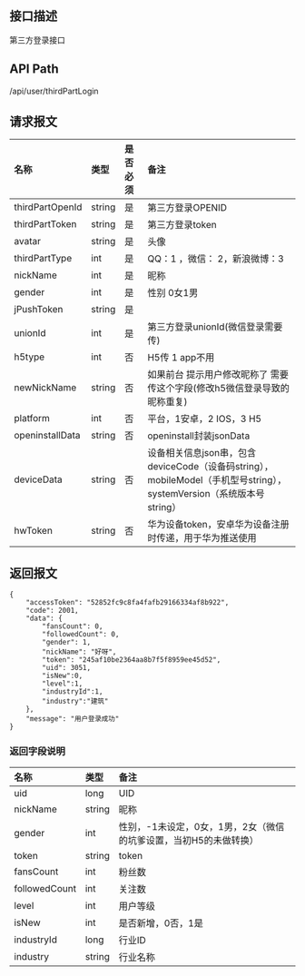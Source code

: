 ## 接口描述
第三方登录接口

## API Path
/api/user/thirdPartLogin

## 请求报文
|名称|类型|是否必须|备注|
|:-|:-|:-|:-|
|thirdPartOpenId|string|是|第三方登录OPENID|
|thirdPartToken|string|是|第三方登录token|
|avatar|string|是|头像|
|thirdPartType|int|是|QQ：1 ，微信： 2，新浪微博：3|
|nickName|int|是|昵称|
|gender|int|是|性别 0女1男|
|jPushToken|string|是||
|unionId|int|是|第三方登录unionId(微信登录需要传)|
|h5type|int|否|H5传 1 app不用|
|newNickName|string|否|如果前台 提示用户修改昵称了 需要传这个字段(修改h5微信登录导致的昵称重复)|
|platform|int|否|平台，1安卓，2 IOS，3 H5|
|openinstallData|string|否|openinstall封装jsonData|
|deviceData|string|否|设备相关信息json串，包含deviceCode（设备码string），mobileModel（手机型号string），systemVersion（系统版本号string）|
|hwToken|string|否|华为设备token，安卓华为设备注册时传递，用于华为推送使用|

## 返回报文
	{
	    "accessToken": "52852fc9c8fa4fafb29166334af8b922",
	    "code": 2001,
	    "data": {
			"fansCount": 0,
			"followedCount": 0,
			"gender": 1,
			"nickName": "好呀",
			"token": "245af10be2364aa8b7f5f8959ee45d52",
			"uid": 3051,
			"isNew":0,
			"level":1,
			"industryId":1,
	    	"industry":"建筑"
		},
	    "message": "用户登录成功"
	}
    
### 返回字段说明
|名称|类型|备注|
|:-|:-|:-|
|uid|long|UID|
|nickName|string|昵称|
|gender|int|性别，-1未设定，0女，1男，2女（微信的坑爹设置，当初H5的未做转换）|
|token|string|token|
|fansCount|int|粉丝数|
|followedCount|int|关注数|
|level|int|用户等级|
|isNew|int|是否新增，0否，1是|
|industryId|long|行业ID|
|industry|string|行业名称|